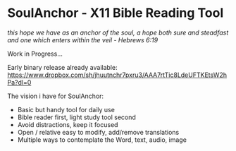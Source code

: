 # SoulAnchor - X11 Bible Reading Tool
*this hope we have as an anchor of the soul, a hope both sure and steadfast and one which enters within the veil - Hebrews 6:19*

Work in Progress...

Early binary release already available:
https://www.dropbox.com/sh/jhuutnchr7pxru3/AAA7rtTic8LdeUFTKEtsW2hPa?dl=0


The vision i have for SoulAnchor:
* Basic but handy tool for daily use
* Bible reader first, light study tool second
* Avoid distractions, keep it focused
* Open / relative easy to modify, add/remove translations
* Multiple ways to contemplate the Word, text, audio, image

